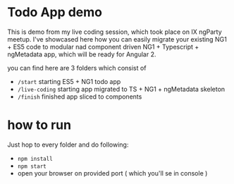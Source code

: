 # Todo App demo

This is demo from my live coding session, which took place on IX ngParty meetup.
I've showcased here how you can easily migrate your existing NG1 + ES5 code to
modular nad component driven NG1 + Typescript + ngMetadata app, which will be ready for Angular 2.

you can find here are 3 folders which consist of

- `/start` starting ES5 + NG1 todo app
- `/live-coding` starting app migrated to TS + NG1 + ngMetadata skeleton
- `/finish` finished app sliced to components

# how to run

Just hop to every folder and do following:

- `npm install`
- `npm start`
- open your browser on provided port ( which you'll se in console )

 